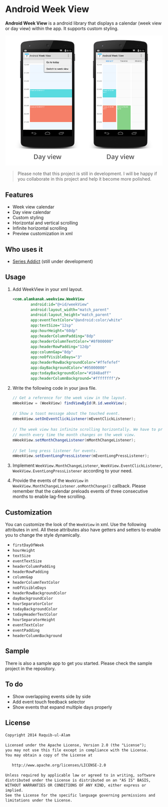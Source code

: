 Android Week View
=================

**Android Week View** is a android library that displays a calendar (week view or day view) within the app. It supports custom styling.

![](images/screen-shot.png)

> Please note that this project is still in development. I will be happy if you collaborate in this project and help it become more polished.

Features
------------

* Week view calendar
* Day view calendar
* Custom styling
* Horizontal and vertical scrolling
* Infinite horizontal scrolling
* Preview customization in xml

Who uses it
---------------

* [Series Addict](http://seriesaddict.april-shower.com) (still under development)

Usage
---------

1. Add WeekView in your xml layout.
    ```xml
    <com.alamkanak.weekview.WeekView
            android:id="@+id/weekView"
            android:layout_width="match_parent"
            android:layout_height="match_parent"
            app:eventTextColor="@android:color/white"
            app:textSize="12sp"
            app:hourHeight="60dp"
            app:headerColumnPadding="8dp"
            app:headerColumnTextColor="#8f000000"
            app:headerRowPadding="12dp"
            app:columnGap="8dp"
            app:noOfVisibleDays="3"
            app:headerRowBackgroundColor="#ffefefef"
            app:dayBackgroundColor="#05000000"
            app:todayBackgroundColor="#1848adff"
            app:headerColumnBackground="#ffffffff"/>
    ```

2. Write the following code in your java file.
    ```java
    // Get a reference for the week view in the layout.
    mWeekView = (WeekView) findViewById(R.id.weekView);

    // Show a toast message about the touched event.
    mWeekView.setOnEventClickListener(mEventClickListener);

    // The week view has infinite scrolling horizontally. We have to provide the events of a
    // month every time the month changes on the week view.
    mWeekView.setMonthChangeListener(mMonthChangeListener);

    // Set long press listener for events.
    mWeekView.setEventLongPressListener(mEventLongPressListener);
    ```

3. Implement `WeekView.MonthChangeListener`, `WeekView.EventClickListener`, `WeekView.EventLongPressListener` according to your need.

4. Provide the events of the `WeekView` in `WeekView.MonthChangeListener.onMonthChange()` callback. Please remember that the calendar preloads events of three consecutive months to enable lag-free scrolling.

Customization
-------------------

You can customize the look of the `WeekView` in xml. Use the following attributes in xml. All these attributes also have getters and setters to enable you to change the style dynamically.

- `firstDayOfWeek`  
- `hourHeight`
- `textSize`
- `eventTextSize`
- `headerColumnPadding`
- `headerRowPadding`
- `columnGap`
- `headerColumnTextColor`
- `noOfVisibleDays`
- `headerRowBackgroundColor`
- `dayBackgroundColor`
- `hourSeparatorColor`
- `todayBackgroundColor`
- `todayHeaderTextColor`
- `hourSeparatorHeight`
- `eventTextColor`
- `eventPadding`
- `headerColumnBackground`

Sample
----------

There is also a sample app to get you started. Please check the sample project in the repository.

To do
-------

* Show overlapping events side by side
* Add event touch feedback selector
* Show events that expand multiple days properly

License
----------

    Copyright 2014 Raquib-ul-Alam

    Licensed under the Apache License, Version 2.0 (the "License");
    you may not use this file except in compliance with the License.
    You may obtain a copy of the License at

       http://www.apache.org/licenses/LICENSE-2.0

    Unless required by applicable law or agreed to in writing, software
    distributed under the License is distributed on an "AS IS" BASIS,
    WITHOUT WARRANTIES OR CONDITIONS OF ANY KIND, either express or implied.
    See the License for the specific language governing permissions and
    limitations under the License.